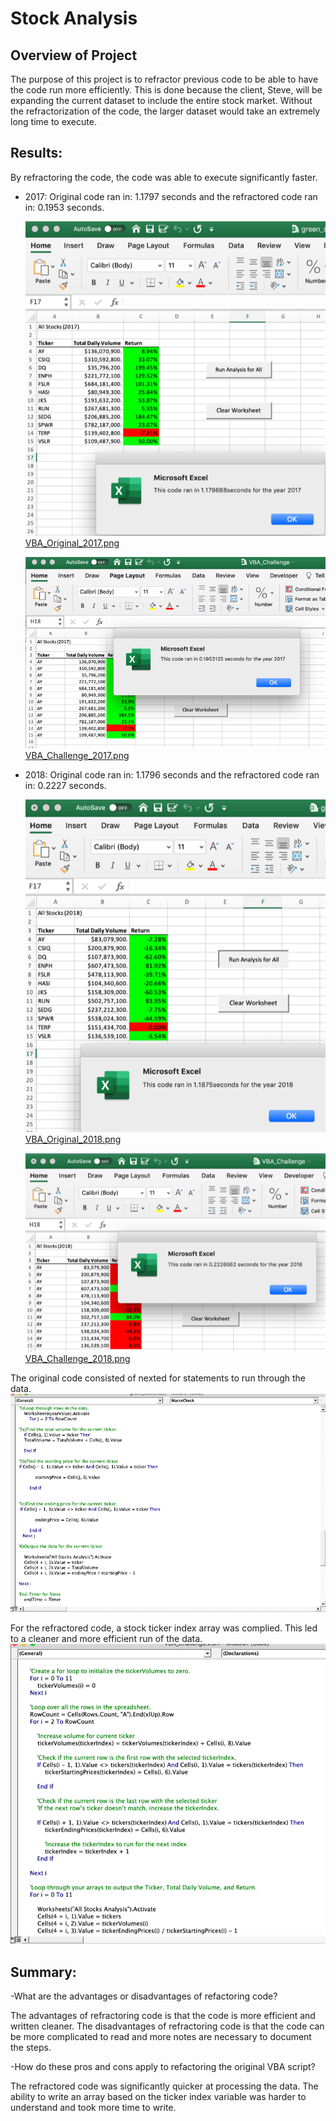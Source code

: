 # Stock Analysis
## Overview of Project
The purpose of this project is to refractor previous code to be able to have the code run more efficiently.   This is done because the client, Steve, will be expanding the current dataset to include the entire stock market.    Without the refractorization of the code, the larger dataset would take an extremely long time to execute.    

## Results: 

By refractoring the code, the code was able to execute significantly faster.  

- 2017:  Original code ran in:  1.1797 seconds and the refractored code ran in:  0.1953 seconds.

  ![VBA_Original_2017.png](/Resources/VBA_Original_2017.png)
  [VBA_Original_2017.png](/Resources/VBA_Original_2017.png)

  ![VBA_Challenge_2017.png](/Resources/VBA_Challenge_2017.png)
  [VBA_Challenge_2017.png](/Resources/VBA_Challenge_2017.png)


- 2018:  Original code ran in:  1.1796 seconds and the refractored code ran in:  0.2227 seconds.

  ![VBA_Original_2018.png](/Resources/VBA_Original_2018.png)
  [VBA_Original_2018.png](/Resources/VBA_Original_2018.png)

  ![VBA_Challenge_2018.png](/Resources/VBA_Challenge_2018.png)
  [VBA_Challenge_2018.png](/Resources/VBA_Challenge_2018.png)

The original code consisted of nexted for statements to run through the data.    
![OriginalCode.png](/Resources/OriginalCode.png)

For the refractored code, a stock ticker index array was complied.    This led to a cleaner and more efficient run of the data.
![RefractorCode.png](/Resources/RefractorCode.png)




## Summary: 
-What are the advantages or disadvantages of refactoring code?

The advantages of refractoring code is that the code is more efficient and written cleaner.
The disadvantages of refractoring code is that the code can be more complicated to read and more notes are necessary to document the steps.

-How do these pros and cons apply to refactoring the original VBA script?

The refractored code was significantly quicker at processing the data.   The ability to write an array based on the ticker index variable was harder to understand and took more time to write.    
